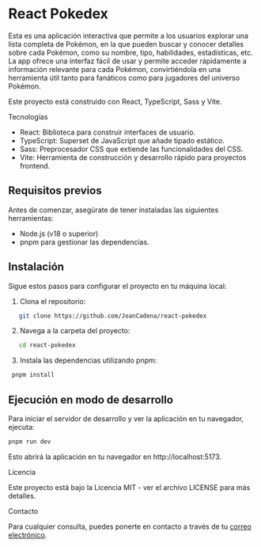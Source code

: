 # React Pokedex

Esta es una aplicación interactiva que permite a los usuarios explorar una lista completa de Pokémon, en la que pueden buscar y conocer detalles sobre cada Pokémon, como su nombre, tipo, habilidades, estadísticas, etc. La app ofrece una interfaz fácil de usar y permite acceder rápidamente a información relevante para cada Pokémon, convirtiéndola en una herramienta útil tanto para fanáticos como para jugadores del universo Pokémon.

Este proyecto está construido con React, TypeScript, Sass y Vite.

Tecnologías

- React: Biblioteca para construir interfaces de usuario.
- TypeScript: Superset de JavaScript que añade tipado estático.
- Sass: Preprocesador CSS que extiende las funcionalidades del CSS.
- Vite: Herramienta de construcción y desarrollo rápido para proyectos frontend.

## Requisitos previos

Antes de comenzar, asegúrate de tener instaladas las siguientes herramientas:

- Node.js (v18 o superior)
- pnpm para gestionar las dependencias.

## Instalación

Sigue estos pasos para configurar el proyecto en tu máquina local:

1. Clona el repositorio:

```bash
   git clone https://github.com/JoanCadena/react-pokedex
```

2. Navega a la carpeta del proyecto:

```bash
   cd react-pokedex
```

3. Instala las dependencias utilizando pnpm:

```bash
 pnpm install
```

## Ejecución en modo de desarrollo

Para iniciar el servidor de desarrollo y ver la aplicación en tu navegador, ejecuta:

```bash
pnpm run dev
```

Esto abrirá la aplicación en tu navegador en http://localhost:5173.

Licencia

Este proyecto está bajo la Licencia MIT - ver el archivo LICENSE para más detalles.

Contacto

Para cualquier consulta, puedes ponerte en contacto a través de tu [correo electrónico](mailto:joancadenapaternina@outlook.com).
